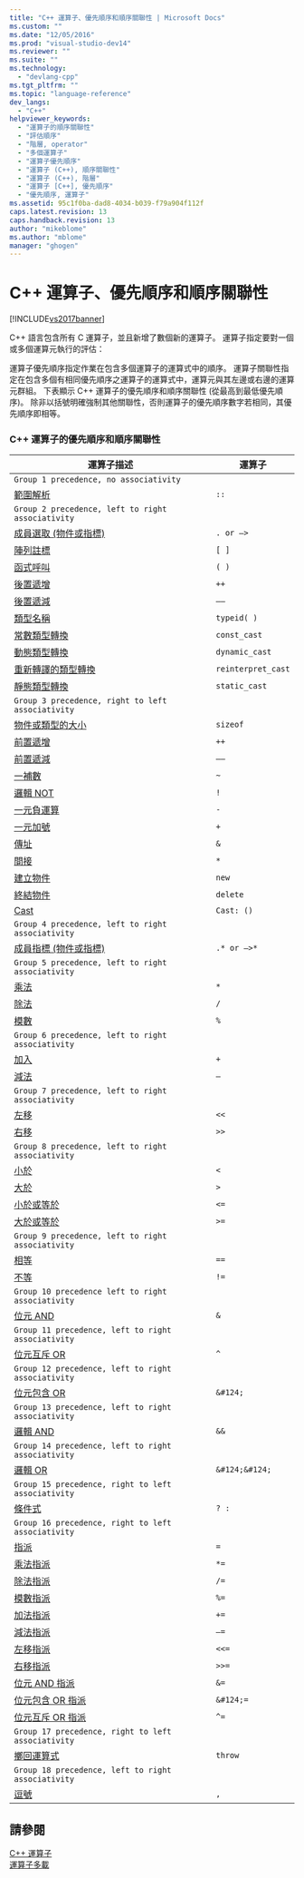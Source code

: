```yaml
---
title: "C++ 運算子、優先順序和順序關聯性 | Microsoft Docs"
ms.custom: ""
ms.date: "12/05/2016"
ms.prod: "visual-studio-dev14"
ms.reviewer: ""
ms.suite: ""
ms.technology: 
  - "devlang-cpp"
ms.tgt_pltfrm: ""
ms.topic: "language-reference"
dev_langs: 
  - "C++"
helpviewer_keywords: 
  - "運算子的順序關聯性"
  - "評估順序"
  - "階層, operator"
  - "多個運算子"
  - "運算子優先順序"
  - "運算子 (C++), 順序關聯性"
  - "運算子 (C++), 階層"
  - "運算子 [C++], 優先順序"
  - "優先順序, 運算子"
ms.assetid: 95c1f0ba-dad8-4034-b039-f79a904f112f
caps.latest.revision: 13
caps.handback.revision: 13
author: "mikeblome"
ms.author: "mblome"
manager: "ghogen"
---
```

# C++ 運算子、優先順序和順序關聯性
[!INCLUDE[vs2017banner](../assembler/inline/includes/vs2017banner.md)]

C\+\+ 語言包含所有 C 運算子，並且新增了數個新的運算子。  運算子指定要對一個或多個運算元執行的評估：  
  
 運算子優先順序指定作業在包含多個運算子的運算式中的順序。  運算子關聯性指定在包含多個有相同優先順序之運算子的運算式中，運算元與其左邊或右邊的運算元群組。  下表顯示 C\+\+ 運算子的優先順序和順序關聯性 \(從最高到最低優先順序\)。  除非以括號明確強制其他關聯性，否則運算子的優先順序數字若相同，其優先順序即相等。  
  
### C\+\+ 運算子的優先順序和順序關聯性  
  
|運算子描述|運算子|  
|-----------|---------|  
|`Group 1 precedence, no associativity`|  
|[範圍解析](../cpp/scope-resolution-operator.md)|`::`|  
|`Group 2 precedence, left to right associativity`|  
|[成員選取 \(物件或指標\)](../cpp/member-access-operators-dot-and.md)|`. or –>`|  
|[陣列註標](../cpp/subscript-operator.md)|`[ ]`|  
|[函式呼叫](../cpp/function-call-operator-parens.md)|`( )`|  
|[後置遞增](../cpp/postfix-increment-and-decrement-operators-increment-and-decrement.md)|`++`|  
|[後置遞減](../cpp/postfix-increment-and-decrement-operators-increment-and-decrement.md)|`––`|  
|[類型名稱](../cpp/typeid-operator.md)|`typeid( )`|  
|[常數類型轉換](../cpp/const-cast-operator.md)|`const_cast`|  
|[動態類型轉換](../cpp/dynamic-cast-operator.md)|`dynamic_cast`|  
|[重新轉譯的類型轉換](../cpp/reinterpret-cast-operator.md)|`reinterpret_cast`|  
|[靜態類型轉換](../cpp/static-cast-operator.md)|`static_cast`|  
|`Group 3 precedence, right to left associativity`|  
|[物件或類型的大小](../cpp/sizeof-operator.md)|`sizeof`|  
|[前置遞增](../cpp/prefix-increment-and-decrement-operators-increment-and-decrement.md)|`++`|  
|[前置遞減](../cpp/prefix-increment-and-decrement-operators-increment-and-decrement.md)|`––`|  
|[一補數](../cpp/one-s-complement-operator-tilde.md)|`~`|  
|[邏輯 NOT](../cpp/logical-negation-operator-exclpt.md)|`!`|  
|[一元負運算](../misc/unary-negation-operator.md)|`-`|  
|[一元加號](../cpp/unary-plus-and-negation-operators-plus-and.md)|`+`|  
|[傳址](../cpp/lvalue-reference-declarator-amp.md)|`&`|  
|[間接](../cpp/indirection-operator-star.md)|`*`|  
|[建立物件](../cpp/new-operator-cpp.md)|`new`|  
|[終結物件](../cpp/delete-operator-cpp.md)|`delete`|  
|[Cast](../cpp/cast-operator-parens.md)|`Cast: ()`|  
|`Group 4 precedence, left to right associativity`|  
|[成員指標 \(物件或指標\)](../cpp/pointer-to-member-operators-dot-star-and-star.md)|`.* or –>*`|  
|`Group 5 precedence, left to right associativity`|  
|[乘法](../cpp/multiplicative-operators-and-the-modulus-operator.md)|`*`|  
|[除法](../cpp/multiplicative-operators-and-the-modulus-operator.md)|`/`|  
|[模數](../cpp/multiplicative-operators-and-the-modulus-operator.md)|`%`|  
|`Group 6 precedence, left to right associativity`|  
|[加入](../cpp/additive-operators-plus-and.md)|`+`|  
|[減法](../cpp/additive-operators-plus-and.md)|`–`|  
|`Group 7 precedence, left to right associativity`|  
|[左移](../cpp/left-shift-and-right-shift-operators-input-and-output.md)|`<<`|  
|[右移](../cpp/left-shift-and-right-shift-operators-input-and-output.md)|`>>`|  
|`Group 8 precedence, left to right associativity`|  
|[小於](../cpp/relational-operators-equal-and-equal.md)|`<`|  
|[大於](../cpp/relational-operators-equal-and-equal.md)|`>`|  
|[小於或等於](../cpp/relational-operators-equal-and-equal.md)|`<=`|  
|[大於或等於](../cpp/relational-operators-equal-and-equal.md)|`>=`|  
|`Group 9 precedence, left to right associativity`|  
|[相等](../cpp/equality-operators-equal-equal-and-exclpt-equal.md)|`==`|  
|[不等](../cpp/equality-operators-equal-equal-and-exclpt-equal.md)|`!=`|  
|`Group 10 precedence left to right associativity`|  
|[位元 AND](../cpp/bitwise-and-operator-amp.md)|`&`|  
|`Group 11 precedence, left to right associativity`|  
|[位元互斥 OR](../cpp/bitwise-exclusive-or-operator-hat.md)|`^`|  
|`Group 12 precedence, left to right associativity`|  
|[位元包含 OR](../cpp/bitwise-inclusive-or-operator-pipe.md)|`&#124;`|  
|`Group 13 precedence, left to right associativity`|  
|[邏輯 AND](../cpp/logical-and-operator-amp-amp.md)|`&&`|  
|`Group 14 precedence, left to right associativity`|  
|[邏輯 OR](../cpp/logical-or-operator-pipe-pipe.md)|`&#124;&#124;`|  
|`Group 15 precedence, right to left associativity`|  
|[條件式](../cpp/conditional-operator-q.md)|`? :`|  
|`Group 16 precedence, right to left associativity`|  
|[指派](../cpp/assignment-operators.md)|`=`|  
|[乘法指派](../cpp/assignment-operators.md)|`*=`|  
|[除法指派](../cpp/assignment-operators.md)|`/=`|  
|[模數指派](../cpp/assignment-operators.md)|`%=`|  
|[加法指派](../cpp/assignment-operators.md)|`+=`|  
|[減法指派](../cpp/assignment-operators.md)|`–=`|  
|[左移指派](../cpp/assignment-operators.md)|`<<=`|  
|[右移指派](../cpp/assignment-operators.md)|`>>=`|  
|[位元 AND 指派](../cpp/assignment-operators.md)|`&=`|  
|[位元包含 OR 指派](../cpp/assignment-operators.md)|`&#124;=`|  
|[位元互斥 OR 指派](../cpp/assignment-operators.md)|`^=`|  
|`Group 17 precedence, right to left associativity`|  
|[擲回運算式](../cpp/try-throw-and-catch-statements-cpp.md)|`throw`|  
|`Group 18 precedence, left to right associativity`|  
|[逗號](../cpp/comma-operator.md)|`,`|  
  
## 請參閱  
 [C\+\+ 運算子](../misc/cpp-operators.md)   
 [運算子多載](../cpp/operator-overloading.md)